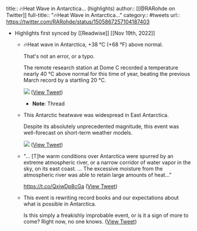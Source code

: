 title:: 🔥Heat Wave in Antarctica... (highlights)
author:: [[@RARohde on Twitter]]
full-title:: "🔥Heat Wave in Antarctica..."
category:: #tweets
url:: https://twitter.com/RARohde/status/1505867257104187403

- Highlights first synced by [[Readwise]] [[Nov 19th, 2022]]
	- 🔥Heat wave in Antarctica, +38 °C (+68 °F) above normal.
	  
	  That's not an error, or a typo.
	  
	  The remote research station at Dome C recorded a temperature nearly 40 °C above normal for this time of year, beating the previous March record by a startling 20 °C. 
	  
	  ![](https://pbs.twimg.com/media/FOXqM4MXEAA-c-o.png) ([View Tweet](https://twitter.com/RARohde/status/1505867257104187403))
		- **Note**: Thread
	- This Antarctic heatwave was widespread in East Antarctica.
	  
	  Despite its absolutely unprecedented magnitude, this event was well-forecast on short-term weather models. 
	  
	  ![](https://pbs.twimg.com/media/FOXnHEkWYAsbBZH.png) ([View Tweet](https://twitter.com/RARohde/status/1505867263731249157))
	- "... [T]he warm conditions over Antarctica were spurred by an extreme atmospheric river, or a narrow corridor of water vapor in the sky, on its east coast. ... The excessive moisture from the atmospheric river was able to retain large amounts of heat..."
	  
	  https://t.co/QxiwDp8cGa ([View Tweet](https://twitter.com/RARohde/status/1505867266734411778))
	- This event is rewriting record books and our expectations about what is possible in Antarctica.
	  
	  Is this simply a freakishly improbable event, or is it a sign of more to come?  Right now, no one knows. ([View Tweet](https://twitter.com/RARohde/status/1505867269049655298))